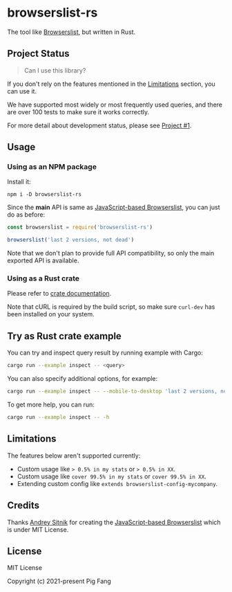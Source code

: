# browserslist-rs

The tool like [Browserslist](https://github.com/browserslist/browserslist), but written in Rust.

## Project Status

> Can I use this library?

If you don't rely on the features mentioned in the [Limitations](#limitations) section,
you can use it.

We have supported most widely or most frequently used queries,
and there are over 100 tests to make sure it works correctly.

For more detail about development status, please see [Project #1](https://github.com/g-plane/browserslist-rs/projects/1).

## Usage

### Using as an NPM package

Install it:

```
npm i -D browserslist-rs
```

Since the **main** API is same as [JavaScript-based Browserslist](https://github.com/browserslist/browserslist),
you can just do as before:

```js
const browserslist = require('browserslist-rs')

browserslist('last 2 versions, not dead')
```

Note that we don't plan to provide full API compatibility,
so only the main exported API is available.

### Using as a Rust crate

Please refer to [crate documentation](docs.rs/browserslist-rs/).

Note that cURL is required by the build script, so make sure `curl-dev` has been installed on your system.

## Try as Rust crate example

You can try and inspect query result by running example with Cargo:

```sh
cargo run --example inspect -- <query>
```

You can also specify additional options, for example:

```sh
cargo run --example inspect -- --mobile-to-desktop 'last 2 versions, not dead'
```

To get more help, you can run:

```sh
cargo run --example inspect -- -h
```

## Limitations

The features below aren't supported currently:

- Custom usage like `> 0.5% in my stats` or `> 0.5% in XX`.
- Custom usage like `cover 99.5% in my stats` or `cover 99.5% in XX`.
- Extending custom config like `extends browserslist-config-mycompany`.

## Credits

Thanks [Andrey Sitnik](https://github.com/ai) for creating the [JavaScript-based Browserslist](https://github.com/browserslist/browserslist) which is under MIT License.

## License

MIT License

Copyright (c) 2021-present Pig Fang
